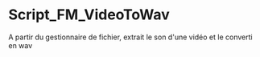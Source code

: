 # Script_FM_VideoToWav
A partir du gestionnaire de fichier, extrait le son d'une vidéo et le converti en wav
